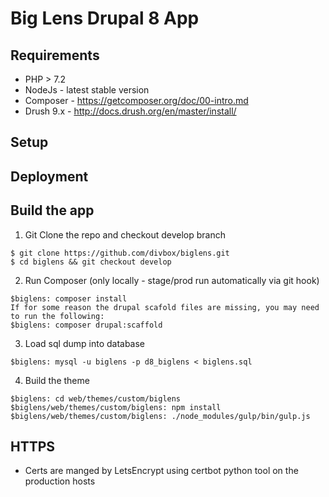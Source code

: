# Big Lens Drupal 8 App
  
## Requirements

* PHP > 7.2
* NodeJs - latest stable version
* Composer - https://getcomposer.org/doc/00-intro.md
* Drush  9.x - http://docs.drush.org/en/master/install/

## Setup


## Deployment

## Build the app

1. Git Clone the repo and checkout develop branch

```
$ git clone https://github.com/divbox/biglens.git
$ cd biglens && git checkout develop
```

2. Run Composer (only locally - stage/prod run automatically via git hook)

```
$biglens: composer install
If for some reason the drupal scafold files are missing, you may need to run the following:
$biglens: composer drupal:scaffold
```

3. Load sql dump into database

```
$biglens: mysql -u biglens -p d8_biglens < biglens.sql
```

4. Build the theme

```
$biglens: cd web/themes/custom/biglens
$biglens/web/themes/custom/biglens: npm install
$biglens/web/themes/custom/biglens: ./node_modules/gulp/bin/gulp.js
```
## HTTPS

* Certs are manged by LetsEncrypt using certbot python tool on the production hosts
